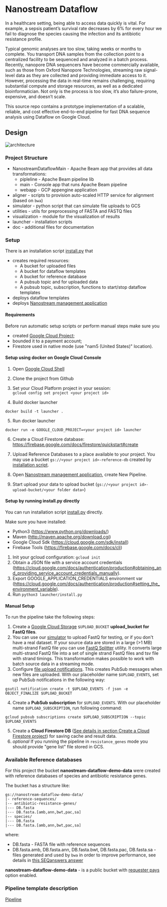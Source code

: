 # Nanostream Dataflow

In a healthcare setting, being able to access data quickly is vital. For example, a sepsis patient’s survival rate decreases by 6% for every hour we fail to diagnose the species causing the infection and its antibiotic resistance profile.

Typical genomic analyses are too slow, taking weeks or months to complete. You transport DNA samples from the collection point to a centralized facility to be sequenced and analyzed in a batch process. Recently, nanopore DNA sequencers have become commercially available, such as those from Oxford Nanopore Technologies, streaming raw signal-level data as they are collected and providing immediate access to it. However, processing the data in real-time remains challenging,  requiring substantial compute and storage resources, as well as a dedicated bioinformatician. Not only is the process is too slow, it’s also failure-prone, expensive, and doesn’t scale.

This source repo contains a prototype implementation of a scalable, reliable, and cost effective end-to-end pipeline for fast DNA sequence analysis using Dataflow on Google Cloud.

## Design

![architecture](doc/Taxonomy%20Counting.png)

### Project Structure
- NanostreamDataflowMain - Apache Beam app that provides all data transformations:
    - pipleline - Apache Beam pipeline lib
    - main - Console app that runs Apache Beam pipeline
    - webapp - GCP appengine application 
- aligner - scripts to provision auto-scaled HTTP service for alignment (based on `bwa`)
- simulator - python script that can simulate file uploads to GCS
- utilities - utils for preprocessing of FASTA and FASTQ files
- visualization - module for the visualization of results
- launcher - installation scripts
- doc - additional files for documentation


### Setup

There is an installation script [install.py](launcher/install.py) that 
- creates required resources: 
    - A bucket for uploaded files
    - A bucket for dataflow templates
    - A bucket for reference database
    - A pubsub topic and for uploaded data
    - A pubsub topic, subscription, functions to start/stop dataflow templates
- deploys dataflow templates
- deploys [Nanostream management application](NanostreamDataflowMain/webapp/README.md)    


#### Requirements 

Before run automatic setup scripts or perform manual steps make sure you 
- created [Google Cloud Project](https://console.cloud.google.com); 
- bounded it to a payment account;
- Firestore used in native mode (use "nam5 (United States)" location).  


#### Setup using docker on Google Cloud Console

1. Open [Google Cloud Shell](https://ssh.cloud.google.com/)

2. Clone the project from Github

3. Set your Cloud Platform project in your session:  
```gcloud config set project <your project id>```

4. Build docker launcher
```
docker build -t launcher .
```

5. Run docker launcher
```
docker run -e GOOGLE_CLOUD_PROJECT=<your project id> launcher
```

6. Create a Cloud Firestore database: https://firebase.google.com/docs/firestore/quickstart#create

7. Upload Reference Databases to a place available to your project. You may use a bucket `gs://<your project id>-reference-db` created by [installation script](launcher/install.py). 

8. Open [Nanostream management application](NanostreamDataflowMain/webapp/README.md), create New Pipeline.   

9. Start upload your data to upload bucket (`gs://<your project id>-upload-bucket/<your folder data>`)
 

#### Setup by running install.py directly

You can run installation script [install.py](launcher/install.py) directly.
 
Make sure you have installed: 
- Python3 (https://www.python.org/downloads/)
- Maven (http://maven.apache.org/download.cgi)
- Google Cloud Sdk (https://cloud.google.com/sdk/install)
- Firebase Tools (https://firebase.google.com/docs/cli)

1. Init your gcloud configuration: `gcloud init`
2. Obtain a JSON file with a service account credentials (https://cloud.google.com/docs/authentication/production#obtaining_and_providing_service_account_credentials_manually).
3. Export GOOGLE_APPLICATION_CREDENTIALS environment var (https://cloud.google.com/docs/authentication/production#setting_the_environment_variable).
4. Run `python3 launcher/install.py`  
 

#### Manual Setup

To run the pipeline take the following steps:

1. Create a [Google Cloud Storage](https://cloud.google.com/storage/) `$UPLOAD_BUCKET` **upload_bucket for FastQ files**.
2. You can use our [simulator](https://github.com/allenday/nanostream-dataflow/blob/master/simulator) to upload FastQ for testing, or if you don't have a real dataset. If your source data are stored in a large (>1 MB) multi-strand FastQ file you can use [FastQ Splitter](https://github.com/allenday/nanostream-dataflow/blob/master/utilities/fastq_splitter) utility. It converts large multi-strand FastQ file into a set of single strand FastQ files and tsv file with strand timings. This transformation makes possible to work with batch source data in a streaming mode.
3. Configure [file upload notifications]((https://cloud.google.com/storage/docs/pubsub-notifications)). This creates PubSub messages when new files are uploaded. With our placeholder name `$UPLOAD_EVENTS`, set up PubSub notifications in the following way:
```
gsutil notification create -t $UPLOAD_EVENTS -f json -e OBJECT_FINALIZE $UPLOAD_BUCKET
```
4. Create a **PubSub subscription** for `$UPLOAD_EVENTS`. With our placeholder name `$UPLOAD_SUBSCRIPTION`, run following command:
```
gcloud pubsub subscriptions create $UPLOAD_SUBSCRIPTION --topic $UPLOAD_EVENTS
```
5. Create a **Cloud Firestore DB** ([See details in section Create a Cloud Firestore project](https://cloud.google.com/firestore/docs/quickstart-mobile-web#create_a_project)) for saving cache and result data.
6. *optional* If you running the pipeline in `resistance_genes` mode you should provide "gene list" file stored in GCS.



### Available Reference databases
For this project the bucket **nanostream-dataflow-demo-data** were created
with reference databases of species and antibiotic resistance genes.

The bucket has a structure like:
```
gs://nanostream-dataflow-demo-data/
|- reference-sequences/
|-- antibiotic-resistance-genes/
|--- DB.fasta
|--- DB.fasta.[amb,ann,bwt,pac,sa]
|-- species/
|--- DB.fasta
|--- DB.fasta.[amb,ann,bwt,pac,sa]
```
where:
- DB.fasta - FASTA file with reference sequences
- DB.fasta.amb, DB.fasta.ann, DB.fasta.bwt, DB.fasta.pac, DB.fasta.sa - files generated and used by `bwa` in order to improve performance, see details in [this SEQanswers answer](http://seqanswers.com/forums/showpost.php?s=06f0dadc73bdf687f265a94c8217d0bd&p=90992&postcount=2)

**nanostream-dataflow-demo-data** - is a public bucket with [requester pays](https://cloud.google.com/storage/docs/requester-pays) option enabled.


### Pipeline template description
[Pipeline](NanostreamDataflowMain/pipeline/README.md)
